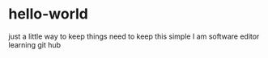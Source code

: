 # hello-world
just a little way to keep things 
need to keep this simple I am software editor learning git hub 

